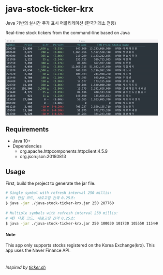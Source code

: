 # java-stock-ticker-krx
Java 기반의 실시간 주가 표시 어플리케이션 (한국거래소 전용)

Real-time stock tickers from the command-line based on Java



![java-stock-ticker-kr](https://raw.githubusercontent.com/DaegiKim/java-stock-ticker-krx/master/screenshot.gif)

## Requirements
- Java 10+
- Dependencies
  - org.apache.httpcomponents:httpclient:4.5.9
  - org.json:json:20180813

## Usage
First, build the project to generate the jar file.
```sh
# Single symbol with refresh interval 250 millis:
# 예) 단일 코드, 새로고침 간격 0.25초:
$ java -jar ./java-stock-ticker-krx.jar 250 207760  
 
# Multiple symbols with refresh interval 250 millis:
# 예) 다중 코드, 새로고침 간격 0.25초:
$ java -jar ./java-stock-ticker-krx.jar 250 100030 101730 105550 115440 115450
```

#### Note
This app only supports stocks registered on the Korea Exchange(krx). This app uses the Naver Finance API.

#
*Inspired by [ticker.sh](https://github.com/pstadler/ticker.sh)*